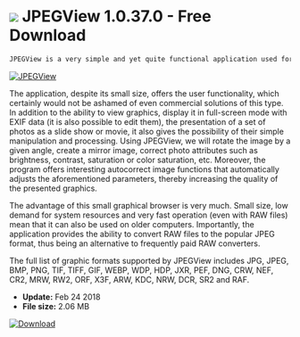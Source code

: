 # ![](https://cdn.softexe.net/static/icon/d/jpegview-10635.png) JPEGView 1.0.37.0 - Free Download

```sh
JPEGView is a very simple and yet quite functional application used for viewing and basic editing of graphic files in popular JPEG, BMP, PNG, WEBP, GIF and TIFF formats. It also successfully handles RAW files created by more advanced digital cameras.
```
[![JPEGView](https://gallery.dpcdn.pl/imgc/Tools/32187/g_-_420x350_1.5_-_x20131026162609_0.png)](https://softexe.net/win/multimedia/image-viewer/jpegview:pRfce.html)

The application, despite its small size, offers the user functionality, which certainly would not be ashamed of even commercial solutions of this type. In addition to the ability to view graphics, display it in full-screen mode with EXIF ​​data (it is also possible to edit them), the presentation of a set of photos as a slide show or movie, it also gives the possibility of their simple manipulation and processing. Using JPEGView, we will rotate the image by a given angle, create a mirror image, correct photo attributes such as brightness, contrast, saturation or color saturation, etc. Moreover, the program offers interesting autocorrect image functions that automatically adjusts the aforementioned parameters, thereby increasing the quality of the presented graphics.
 
 The advantage of this small graphical browser is very much. Small size, low demand for system resources and very fast operation (even with RAW files) mean that it can also be used on older computers. Importantly, the application provides the ability to convert RAW files to the popular JPEG format, thus being an alternative to frequently paid RAW converters.
 
 The full list of graphic formats supported by JPEGView includes JPG, JPEG, BMP, PNG, TIF, TIFF, GIF, WEBP, WDP, HDP, JXR, PEF, DNG, CRW, NEF, CR2, MRW, RW2, ORF, X3F, ARW, KDC, NRW, DCR, SR2 and RAF.


- **Update:** Feb 24 2018
- **File size:** 2.06 MB

[![Download](https://cdn.softexe.net/static/img/download.png)](https://softexe.net/win/multimedia/image-viewer/jpegview:pRfce.html)

